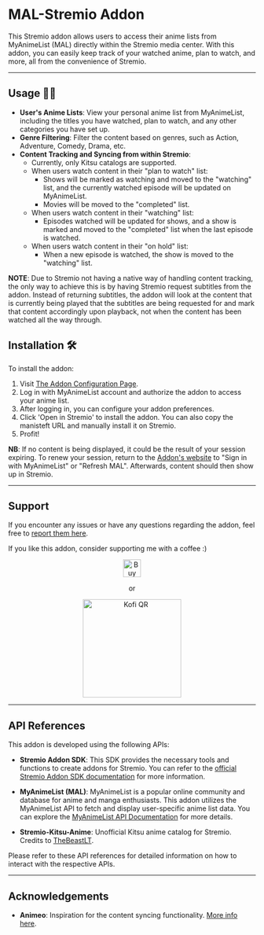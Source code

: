 # MAL-Stremio Addon

This Stremio addon allows users to access their anime lists from MyAnimeList (MAL) directly within the Stremio media
center. With this addon, you can easily keep track of your watched anime, plan to watch, and more, all from the
convenience of Stremio.

---

## Usage 🧑‍💻

- **User's Anime Lists**: View your personal anime list from MyAnimeList, including the titles you have watched, plan to
  watch, and any other categories you have set up.
- **Genre Filtering**: Filter the content based on genres, such as Action, Adventure, Comedy, Drama, etc.
- **Content Tracking and Syncing from within Stremio**:
    - Currently, only Kitsu catalogs are supported.
    - When users watch content in their "plan to watch" list:
        - Shows will be marked as watching and moved to the "watching" list, and the currently watched episode will be
          updated on MyAnimeList.
        - Movies will be moved to the "completed" list.
    - When users watch content in their "watching" list:
        - Episodes watched will be updated for shows, and a show is marked and moved to the "completed" list when the
          last episode is watched.
    - When users watch content in their "on hold" list:
        - When a new episode is watched, the show is moved to the "watching" list.

**NOTE**: Due to Stremio not having a native way of handling content tracking, the only way to achieve this is by having
Stremio request subtitles from the addon. Instead of returning subtitles, the addon will look at the content that is
currently being played that the subtitles are being requested for and mark that content accordingly upon playback, not
when the content has been watched all the way through.

## Installation 🛠️

To install the addon:

1. Visit [The Addon Configuration Page](https://mal-stremio.vercel.app/).
2. Log in with MyAnimeList account and authorize the addon to access your anime list.
3. After logging in, you can configure your addon preferences.
4. Click 'Open in Stremio' to install the addon. You can also copy the manisteft URL and manually install it on Stremio.
5. Profit!

**NB**: If no content is being displayed, it could be the result of your session expiring. To renew your session, return
to the [Addon's website](https://mal-stremio.vercel.app/) to "Sign in with MyAnimeList" or "Refresh MAL". Afterwards, content should then show up in Stremio.

---

## Support

If you encounter any issues or have any questions regarding the addon, feel free
to [report them here](https://github.com/SageTendo/mal-stremio-addon/issues).

If you like this addon, consider supporting me with a coffee :)
<div style="text-align: center;">
<p>
<a href="https://ko-fi.com/F1F41JO2XK" target="_blank">
<img height="36" style="border:0; height:36px;" src="https://storage.ko-fi.com/cdn/kofi2.png?v=6" alt="Buy Me a Coffee at ko-fi.com" />
</a>
</p> 
or
<p>
<img 
src="https://storage.ko-fi.com/cdn/useruploads/F1F41JO2XK/qrcode.png?v=74585730-fc82-4b60-b45b-0faf704f5f07?v=2"
style="width: 200px; height: 200px;"
 alt="Kofi QR"/>
</p>
</div>

---

## API References

This addon is developed using the following APIs:

- **Stremio Addon SDK**: This SDK provides the necessary tools and functions to create addons for Stremio. You can refer
  to the [official Stremio Addon SDK documentation](https://github.com/Stremio/stremio-addon-sdk) for more information.

- **MyAnimeList (MAL)**: MyAnimeList is a popular online community and database for anime and manga enthusiasts. This
  addon utilizes the MyAnimeList API to fetch and display user-specific anime list data. You can explore
  the [MyAnimeList API Documentation](https://myanimelist.net/apiconfig/references/api/v2) for more details.

- **Stremio-Kitsu-Anime**: Unofficial Kitsu anime catalog for Stremio. Credits
  to [TheBeastLT](https://github.com/TheBeastLT/stremio-kitsu-anime).

Please refer to these API references for detailed information on how to interact with the respective APIs.

---

## Acknowledgements

- **Animeo**: Inspiration for the content syncing functionality. [More info here](https://github.com/Jenrykster/animeo).

